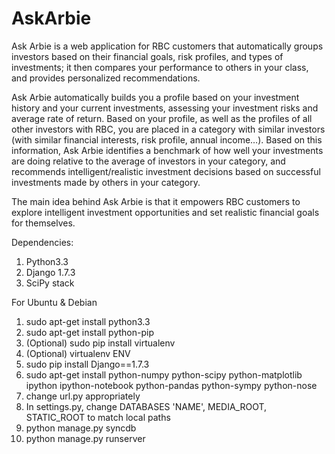 AskArbie
========
Ask Arbie is a web application for RBC customers that automatically groups investors based on their financial goals, risk profiles, and types of investments; it then compares your performance to others in your class, and provides personalized recommendations.

Ask Arbie automatically builds you a profile based on your investment history and your current investments, assessing your investment risks and average rate of return. Based on your profile, as well as the profiles of all other investors with RBC, you are placed in a category with similar investors (with similar financial interests, risk profile, annual income…). Based on this information, Ask Arbie identifies a benchmark of how well your investments are doing relative to the average of investors in your category, and recommends intelligent/realistic investment decisions based on successful investments made by others in your category.

The main idea behind Ask Arbie is that it empowers RBC customers to explore intelligent investment opportunities and set realistic financial goals for themselves. 

Dependencies:
1. Python3.3 
2. Django 1.7.3
3. SciPy stack 

For Ubuntu & Debian
1. sudo apt-get install python3.3
2. sudo apt-get install python-pip
3. (Optional) sudo pip install virtualenv
4. (Optional) virtualenv ENV
5. sudo pip install Django==1.7.3
6. sudo apt-get install python-numpy python-scipy python-matplotlib ipython ipython-notebook python-pandas python-sympy python-nose
7. change url.py appropriately
8. In settings.py, change DATABASES 'NAME', MEDIA_ROOT, STATIC_ROOT to match local paths
9. python manage.py syncdb
10. python manage.py runserver


